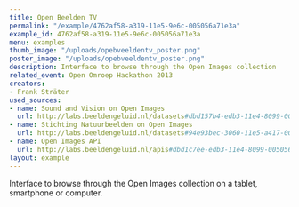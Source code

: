 ```yaml
---
title: Open Beelden TV
permalink: "/example/4762af58-a319-11e5-9e6c-005056a71e3a"
example_id: 4762af58-a319-11e5-9e6c-005056a71e3a
menu: examples
thumb_image: "/uploads/opebveeldentv_poster.png"
poster_image: "/uploads/opebveeldentv_poster.png"
description: Interface to browse through the Open Images collection
related_event: Open Omroep Hackathon 2013
creators:
- Frank Sträter
used_sources:
- name: Sound and Vision on Open Images
  url: http://labs.beeldengeluid.nl/datasets#dbd157b4-edb3-11e4-8099-005056a71e3a
- name: Stichting Natuurbeelden on Open Images
  url: http://labs.beeldengeluid.nl/datasets#94e93bec-3060-11e5-a417-005056a71e3a
- name: Open Images API
  url: http://labs.beeldengeluid.nl/apis#dbd1c7ee-edb3-11e4-8099-005056a71e3a
layout: example
---
```


Interface to browse through the Open Images collection on a tablet, smartphone or computer.
